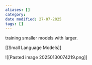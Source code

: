 ```yaml
---
aliases: []
category:
date modified: 27-07-2025
tags: []
---
```

training smaller models with larger.

[[Small Language Models]]

![[Pasted image 20250130074219.png]]

